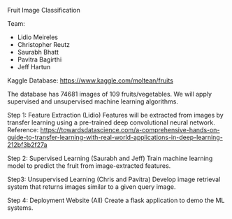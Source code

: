 
Fruit Image Classification 

Team:
* Lidio Meireles
* Christopher Reutz
* Saurabh Bhatt
* Pavitra Bagirthi
* Jeff Hartun

Kaggle Database: https://www.kaggle.com/moltean/fruits

The database has 74681 images of 109 fruits/vegetables. We will apply supervised and unsupervised machine learning algorithms.

Step 1: Feature Extraction (Lidio)
Features will be extracted from images by transfer learning using a pre-trained deep convolutional neural network.
Reference: https://towardsdatascience.com/a-comprehensive-hands-on-guide-to-transfer-learning-with-real-world-applications-in-deep-learning-212bf3b2f27a


Step 2: Supervised Learning (Saurabh  and Jeff)
Train machine learning model to predict the fruit from image-extracted features.

Step3: Unsupervised Learning (Chris and Pavitra)
Develop image retrieval system that returns images similar to a given query image.

Step 4: Deployment Website (All)
Create a flask application to demo the ML systems.



